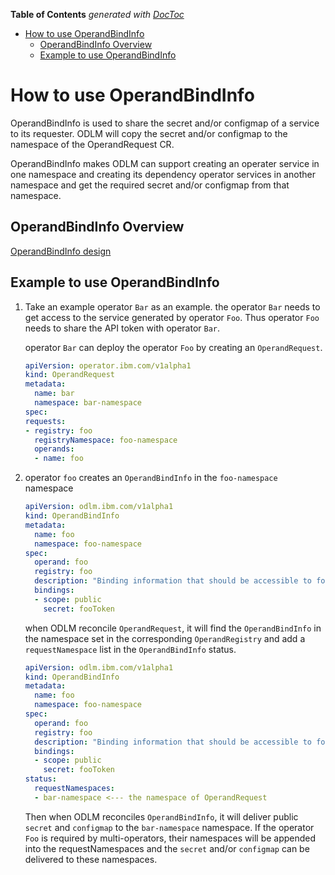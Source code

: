 <!-- START doctoc generated TOC please keep comment here to allow auto update -->
<!-- DON'T EDIT THIS SECTION, INSTEAD RE-RUN doctoc TO UPDATE -->
**Table of Contents**  *generated with [DocToc](https://github.com/thlorenz/doctoc)*

- [How to use OperandBindInfo](#how-to-use-operandbindinfo)
  - [OperandBindInfo Overview](#operandbindinfo-overview)
  - [Example to use OperandBindInfo](#example-to-use-operandbindinfo)

<!-- END doctoc generated TOC please keep comment here to allow auto update -->

# How to use OperandBindInfo

OperandBindInfo is used to share the secret and/or configmap of a service to its requester.
ODLM will copy the secret and/or configmap to the namespace of the OperandRequest CR.

OperandBindInfo makes ODLM can support creating an operater service in one namespace and creating its dependency operator services in another namespace and get the required secret and/or configmap from that namespace.

## OperandBindInfo Overview

[OperandBindInfo design](../design/operand-deployment-lifecycle-manager.md#operandbindinfo-spec)

## Example to use OperandBindInfo

1. Take an example operator `Bar` as an example. the operator `Bar` needs to get access to the service generated by operator `Foo`. Thus operator `Foo` needs to share the API token with operator `Bar`.

    operator `Bar` can deploy the operator `Foo` by creating an `OperandRequest`.

    ```yaml
    apiVersion: operator.ibm.com/v1alpha1
    kind: OperandRequest
    metadata:
      name: bar
      namespace: bar-namespace
    spec:
    requests:
    - registry: foo
      registryNamespace: foo-namespace
      operands:
      - name: foo
    ```

2.  operator `foo` creates an `OperandBindInfo` in the `foo-namespace` namespace

    ```yaml
    apiVersion: odlm.ibm.com/v1alpha1
    kind: OperandBindInfo
    metadata:
      name: foo
      namespace: foo-namespace
    spec:
      operand: foo
      registry: foo
      description: "Binding information that should be accessible to foo adopters"
      bindings:
      - scope: public
        secret: fooToken
    ```

    when ODLM reconcile `OperandRequest`, it will find the `OperandBindInfo` in the namespace set in the corresponding `OperandRegistry` and add a `requestNamespace` list in the `OperandBindInfo` status.

    ```yaml
    apiVersion: odlm.ibm.com/v1alpha1
    kind: OperandBindInfo
    metadata:
      name: foo
      namespace: foo-namespace
    spec:
      operand: foo
      registry: foo
      description: "Binding information that should be accessible to foo adopters"
      bindings:
      - scope: public
        secret: fooToken
    status:
      requestNamespaces:
      - bar-namespace <--- the namespace of OperandRequest
    ```

    Then when ODLM reconciles `OperandBindInfo`, it will deliver public `secret` and `configmap` to the `bar-namespace` namespace. If the operator `Foo` is required by multi-operators, their namespaces will be appended into the requestNamespaces and the `secret` and/or `configmap` can be delivered to these namespaces.
